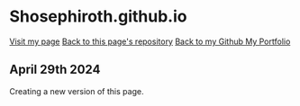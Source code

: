 # Shosephiroth.github.io
<a href = "https://shosephiroth.github.io/">Visit my page</a>
<a href = "https://github.com/shosephiroth/shosephiroth.github.io">Back to this page's repository</a>
<a href = "https://github.com/shosephiroth">Back to my Github
<a href = "https://shosephiroth.github.io/portfolio">My Portfolio</a>

## April 29th 2024

Creating a new version of this page.


